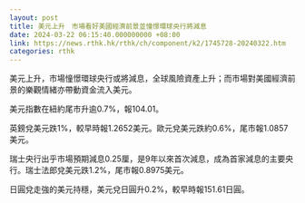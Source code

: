 ```yaml
---
layout: post
title: 美元上升　市場看好美國經濟前景並憧憬環球央行將減息
date: 2024-03-22 06:15:40.000000000 +08:00
link: https://news.rthk.hk/rthk/ch/component/k2/1745728-20240322.htm
categories: rthk
---
```


美元上升，市場憧憬環球央行或將減息，全球風險資產上升；而市場對美國經濟前景的樂觀情緒亦帶動資金流入美元。

美元指數在紐約尾市升逾0.7%，報104.01。

英鎊兌美元跌1%，較早時報1.2652美元。歐元兌美元跌約0.6%，尾市報1.0857美元。

瑞士央行出乎市場預期減息0.25厘，是9年以來首次減息，成為首家減息的主要央行。瑞士法郎兌美元跌1.2%，尾市報0.8975美元。

日圓兌走強的美元持穩，美元兌日圓升0.2%，較早時報151.61日圓。
